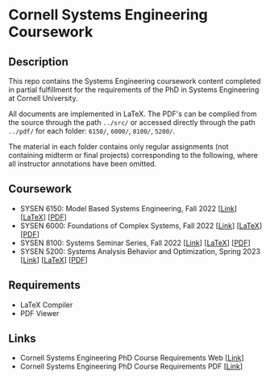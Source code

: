 # Cornell Systems Engineering Coursework

## Description
This repo contains the Systems Engineering coursework content completed in partial fulfillment for the requirements of the PhD in Systems Engineering at Cornell University.

All documents are implemented in LaTeX. The PDF's can be complied from the source through the path ``../src/`` or accessed directly through the path ``../pdf/`` for each folder: ``6150/``, ``6000/``, ``8100/``, ``5200/``. 

The material in each folder contains only regular assignments (not containing midterm or final projects) corresponding to the following, where all instructor annotations have been omitted.

## Coursework
- SYSEN 6150: Model Based Systems Engineering, Fall 2022 [<a href="https://classes.cornell.edu/browse/roster/FA22/class/SYSEN/6150">Link</a>] [<a href='https://github.com/nickkunz/sysen/tree/main/6150/src'>LaTeX</a>] [<a href='https://github.com/nickkunz/sysen/tree/main/6150/pdf'>PDF</a>]
- SYSEN 6000: Foundations of Complex Systems, Fall 2022  [<a href="https://classes.cornell.edu/browse/roster/FA22/class/SYSEN/6000">Link</a>] [<a href='https://github.com/nickkunz/sysen/tree/main/6000/src'>LaTeX</a>] [<a href='https://github.com/nickkunz/sysen/tree/main/6000/pdf'>PDF</a>]
- SYSEN 8100: Systems Seminar Series, Fall 2022  [<a href="https://classes.cornell.edu/browse/roster/FA22/class/SYSEN/8100">Link</a>] [<a href='https://github.com/nickkunz/sysen/tree/main/8100/src'>LaTeX</a>] [<a href='https://github.com/nickkunz/sysen/tree/main/8100/pdf'>PDF</a>]
- SYSEN 5200: Systems Analysis Behavior and Optimization, Spring 2023 [<a href="https://classes.cornell.edu/browse/roster/SP23/class/SYSEN/5200">Link</a>] [<a href='https://github.com/nickkunz/sysen/tree/main/5200/src'>LaTeX</a>] [<a href='https://github.com/nickkunz/sysen/tree/main/5200/pdf'>PDF</a>]

## Requirements
- LaTeX Compiler
- PDF Viewer

## Links
- Cornell Systems Engineering PhD Course Requirements Web [<a href='https://www.systemseng.cornell.edu/se/programs/systems-phd/systems-phd-degree-requirements'>Link</a>]
- Cornell Systems Engineering PhD Course Requirements PDF [<a href='https://www.systemseng.cornell.edu/sites/default/files/users/user7731/Systems%20Ph.D%20Degree%20Requirements-%20FA18%20(VD).pdf'>Link</a>]
